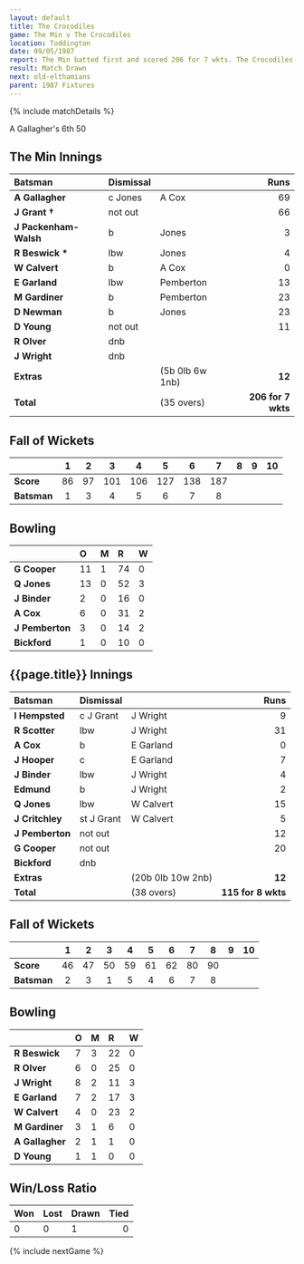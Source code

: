 ```yaml
---
layout: default
title: The Crocodiles
game: The Min v The Crocodiles
location: Toddington
date: 09/05/1987
report: The Min batted first and scored 206 for 7 wkts. The Crocodiles were 115 for 8 wkts when time ran out
result: Match Drawn
next: old-elthamians
parent: 1987 Fixtures
---
```


{% include matchDetails %}

A Gallagher's 6th 50

## The Min Innings

| Batsman | Dismissal |  | Runs |
|:---|:---|---|---:|
| **A Gallagher** | c Jones | A Cox | 69 |
| **J Grant &#8224;** | not out |  | 66 |
| **J Packenham-Walsh** | b | Jones | 3 |
| **R Beswick &#42;** | lbw | Jones | 4 |
| **W Calvert** | b  | A Cox | 0 |
| **E Garland** | lbw | Pemberton | 13 |
| **M Gardiner** | b | Pemberton | 23 |
| **D Newman** | b | Jones | 23 |
| **D Young** | not out |  | 11 |
| **R Olver** | dnb |  |  |
| **J Wright** | dnb |  |  |
| **Extras** | | (5b 0lb 6w 1nb) | **12** |
| **Total** | | (35 overs) | **206 for 7 wkts** |
 
## Fall of Wickets

| | 1 | 2 | 3 | 4 | 5 | 6 | 7 | 8 | 9 | 10 |
|---|:---:|:---:|:---:|:---:|:---:|:---:|:---:|:---:|:---:|:---:|
| **Score** | 86 | 97 | 101 | 106 | 127 | 138 | 187 |  |  |  |
| **Batsman** | 1 | 3 | 4 | 5 | 6 | 7 | 8 |  |  |  |

## Bowling

| | O | M | R | W |
|---|:---|:---|:---|:---|
| **G Cooper** | 11 | 1 | 74 | 0 |
| **Q Jones** | 13 | 0 | 52 | 3 |
| **J Binder** | 2 | 0 | 16 | 0 |
| **A Cox** | 6 | 0 | 31 | 2 |
| **J Pemberton** | 3 | 0 | 14 | 2 |
| **Bickford** | 1 | 0 | 10 | 0 |

 ## {{page.title}} Innings

| Batsman | Dismissal |  | Runs |
|:---|:---|---|---:|
| **I Hempsted** | c J Grant | J Wright | 9 |
| **R Scotter** | lbw | J Wright | 31 |
| **A Cox** | b | E Garland | 0 |
| **J Hooper** | c | E Garland | 7 |
| **J Binder** | lbw | J Wright | 4 |
| **Edmund** | b | J Wright | 2 |
| **Q Jones** | lbw | W Calvert | 15 |
| **J Critchley** | st J Grant | W Calvert | 5 |
| **J Pemberton** | not out |  | 12 |
| **G Cooper** | not out |  | 20 |
| **Bickford** | dnb |  |  |
| **Extras** | | (20b 0lb 10w 2nb) | **12** |
| **Total** | | (38 overs) | **115 for 8 wkts** |

## Fall of Wickets

| | 1 | 2 | 3 | 4 | 5 | 6 | 7 | 8 | 9 | 10 |
|---|:---:|:---:|:---:|:---:|:---:|:---:|:---:|:---:|:---:|:---:|
| **Score** | 46 | 47 | 50 | 59 | 61 | 62 | 80 | 90 |  |  |
| **Batsman** | 2 | 3 | 1 | 5 | 4 | 6 | 7 | 8 |  |  |

## Bowling

| | O | M | R | W |
|---|:---|:---|:---|:---|
| **R Beswick** | 7 | 3 | 22 | 0 |
| **R Olver** | 6 | 0 | 25 | 0 |
| **J Wright** | 8 | 2 | 11 | 3 |
| **E Garland** | 7 | 2 | 17 | 3 |
| **W Calvert** | 4 | 0 | 23 | 2 |
| **M Gardiner** | 3 | 1 | 6 | 0 |
| **A Gallagher** | 2 | 1 | 1 | 0 |
| **D Young** | 1 | 1 | 0 | 0 |

## Win/Loss Ratio

| Won | Lost | Drawn | Tied |
|:---|:---|:---|---:|
| 0 | 0 | 1 | 0 |

{% include nextGame %}
